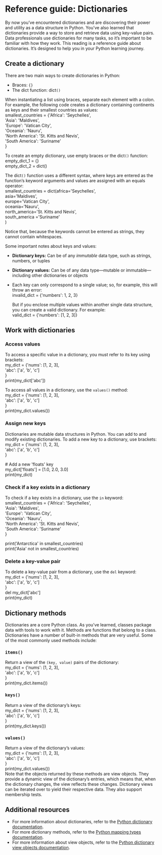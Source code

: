 # Reference guide: Dictionaries

By now you’ve encountered dictionaries and are discovering their power and utility as a data structure in Python. You’ve also learned that dictionaries provide a way to store and retrieve data using key-value pairs. Data professionals use dictionaries for many tasks, so it’s important to be familiar with how they work. This reading is a reference guide about dictionaries. It’s designed to help you in your Python learning journey. 

## **Create a dictionary**

There are two main ways to create dictionaries in Python:

* Braces: `{}`  
* The dict function: dict`()`

When instantiating a list using braces, separate each element with a colon. For example, the following code creates a dictionary containing continents as keys and their smallest countries as values:  
smallest\_countries \= {'Africa': 'Seychelles',  
                     'Asia': 'Maldives',  
                     'Europe': 'Vatican City',  
                     'Oceania': 'Nauru',  
                     'North America': 'St. Kitts and Nevis',  
                     'South America': 'Suriname'  
                     }

To create an empty dictionary, use empty braces or the dict`()` function:  
empty\_dict\_1 \= {}  
empty\_dict\_2 \= dict()

The dict`()` function uses a different syntax, where keys are entered as the function’s keyword arguments and values are assigned with an equals operator:  
smallest\_countries \= dict(africa='Seychelles',  
                         asia='Maldives',  
                         europe='Vatican City',  
                         oceania='Nauru',  
                         north\_america='St. Kitts and Nevis',  
                         south\_america \='Suriname'  
)

Notice that, because the keywords cannot be entered as strings, they cannot contain whitespaces.

Some important notes about keys and values:

* **Dictionary keys:** Can be of any *immutable* data type, such as strings, numbers, or tuples  
* **Dictionary values:** Can be of any data type—mutable or immutable—including other dictionaries or objects  
* Each key can only correspond to a single value; so, for example, this will throw an error:  
  invalid\_dict \= {'numbers': 1, 2, 3}  
    
  But if you enclose multiple values within another single data structure, you can create a valid dictionary. For example:  
  valid\_dict \= {'numbers': \[1, 2, 3\]}


## **Work with dictionaries**

### Access values

To access a specific value in a dictionary, you must refer to its key using brackets:  
my\_dict \= {'nums': \[1, 2, 3\],  
          'abc': \['a', 'b', 'c'\]  
          }  
print(my\_dict\['abc'\])

To access all values in a dictionary, use the `values()` method:  
my\_dict \= {'nums': \[1, 2, 3\],  
          'abc': \['a', 'b', 'c'\]  
          }  
print(my\_dict.values())

### Assign new keys

Dictionaries are mutable data structures in Python. You can add to and modify existing dictionaries. To add a new key to a dictionary, use brackets:  
my\_dict \= {'nums': \[1, 2, 3\],  
          'abc': \['a', 'b', 'c'\]  
          }

\# Add a new 'floats' key  
my\_dict\['floats'\] \= \[1.0, 2.0, 3.0\]  
print(my\_dict)

### Check if a key exists in a dictionary

To check if a key exists in a dictionary, use the `in` keyword:  
smallest\_countries \= {'Africa': 'Seychelles',  
                     'Asia': 'Maldives',  
                     'Europe': 'Vatican City',  
                     'Oceania': 'Nauru',  
                     'North America': 'St. Kitts and Nevis',  
                     'South America': 'Suriname'  
                     }

print('Antarctica' in smallest\_countries)  
print('Asia' not in smallest\_countries)

### Delete a key-value pair

To delete a key-value pair from a dictionary, use the `del` keyword:  
my\_dict \= {'nums': \[1, 2, 3\],  
          'abc': \['a', 'b', 'c'\]  
          }  
del my\_dict\['abc'\]  
print(my\_dict)

## **Dictionary methods**

Dictionaries are a core Python class. As you’ve learned, classes package data with tools to work with it. Methods are functions that belong to a class. Dictionaries have a number of built-in methods that are very useful. Some of the most commonly used methods include:

### `items()`

Return a view of the `(key, value)` pairs of the dictionary:  
my\_dict \= {'nums': \[1, 2, 3\],  
          'abc': \['a', 'b', 'c'\]  
          }  
print(my\_dict.items())

### `keys()` 

Return a view of the dictionary’s keys:  
my\_dict \= {'nums': \[1, 2, 3\],  
          'abc': \['a', 'b', 'c'\]  
          }  
print(my\_dict.keys())

### `values()` 

Return a view of the dictionary’s values:  
my\_dict \= {'nums': \[1, 2, 3\],  
          'abc': \['a', 'b', 'c'\]  
          }  
print(my\_dict.values())  
Note that the objects returned by these methods are view objects. They provide a dynamic view of the dictionary’s entries, which means that, when the dictionary changes, the view reflects these changes. Dictionary views can be iterated over to yield their respective data. They also support membership tests. 

## **Additional resources**

* For more information about dictionaries, refer to the [Python dictionary documentation](https://docs.python.org/3/tutorial/datastructures.html#dictionaries).  
* For more dictionary methods, refer to the [Python mapping types documentation](https://docs.python.org/3/library/stdtypes.html#mapping-types-dict).  
* For more information about view objects, refer to the [Python dictionary view objects documentation](https://docs.python.org/3/library/stdtypes.html#dict-views).